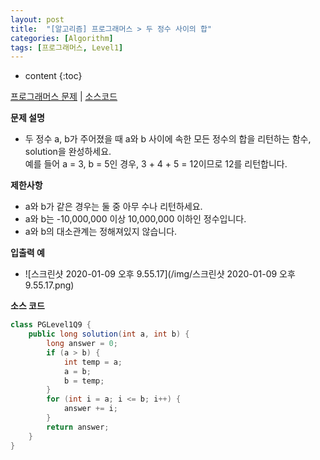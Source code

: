 ```yaml
---
layout: post
title:  "[알고리즘] 프로그래머스 > 두 정수 사이의 합"
categories: [Algorithm]
tags: [프로그래머스, Level1]
---
```


* content
{:toc}

[프로그래머스 문제](https://programmers.co.kr/learn/courses/30/lessons/12912) | [소스코드](https://github.com/TaeHyungK/algorithm/blob/master/src/programmers/level1/PGLevel1Q9.java) 

**문제 설명**

  - 두 정수 a, b가 주어졌을 때 a와 b 사이에 속한 모든 정수의 합을 리턴하는 함수, solution을 완성하세요.
    <br>예를 들어 a = 3, b = 5인 경우, 3 + 4 + 5 = 12이므로 12를 리턴합니다.

**제한사항**

 - a와 b가 같은 경우는 둘 중 아무 수나 리턴하세요.
 - a와 b는 -10,000,000 이상 10,000,000 이하인 정수입니다.
 - a와 b의 대소관계는 정해져있지 않습니다.



**입출력 예**
- ![스크린샷 2020-01-09 오후 9.55.17](/img/스크린샷 2020-01-09 오후 9.55.17.png)

**소스 코드**

```java
class PGLevel1Q9 {
    public long solution(int a, int b) {
        long answer = 0;
        if (a > b) {
            int temp = a;
            a = b;
            b = temp;
        }
        for (int i = a; i <= b; i++) {
            answer += i;
        }
        return answer;
    }
}
```